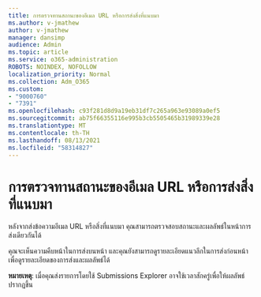 ```yaml
---
title: การตรวจทานสถานะของอีเมล URL หรือการส่งสิ่งที่แนบมา
ms.author: v-jmathew
author: v-jmathew
manager: dansimp
audience: Admin
ms.topic: article
ms.service: o365-administration
ROBOTS: NOINDEX, NOFOLLOW
localization_priority: Normal
ms.collection: Adm_O365
ms.custom:
- "9000760"
- "7391"
ms.openlocfilehash: c93f281d8d9a19eb31df7c265a963e93089a0ef5
ms.sourcegitcommit: ab75f66355116e995b3cb5505465b31989339e28
ms.translationtype: MT
ms.contentlocale: th-TH
ms.lasthandoff: 08/13/2021
ms.locfileid: "58314827"
---
```

# <a name="review-the-status-of-an-email-url-or-attachment-submission"></a>การตรวจทานสถานะของอีเมล URL หรือการส่งสิ่งที่แนบมา

หลังจากส่งข้อความอีเมล URL หรือสิ่งที่แนบมา คุณสามารถตรวจสอบสถานะและผลลัพธ์ในหน้าการส่งเดียวกันได้

คุณจะเห็นความคืบหน้าในการส่งบนหน้า และคุณยังสามารถดูรายละเอียดแนวลึกในการส่งก่อนหน้าเพื่อดูรายละเอียดของการส่งและผลลัพธ์ได้

**หมายเหตุ**: เมื่อคุณส่งรายการโดยใช้ Submissions Explorer อาจใช้เวลาสักครู่เพื่อให้ผลลัพธ์ปรากฏขึ้น
